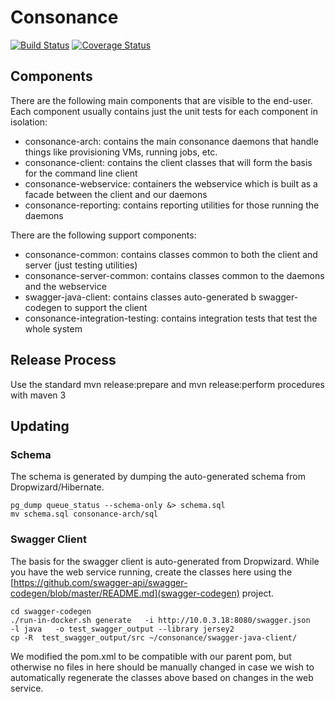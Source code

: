# Consonance

[![Build Status](https://travis-ci.org/Consonance/consonance.svg?branch=develop_2)](https://travis-ci.org/Consonance/Consonance)
[![Coverage Status](https://coveralls.io/repos/Consonance/consonance/badge.svg?branch=develop_2)](https://coveralls.io/r/Consonance/consonance?branch=develop)

## Components

There are the following main components that are visible to the end-user. Each component usually contains just the unit tests for each component in isolation:

* consonance-arch: contains the main consonance daemons that handle things like provisioning VMs, running jobs, etc. 
* consonance-client: contains the client classes that will form the basis for the command line client
* consonance-webservice: containers the webservice which is built as a facade between the client and our daemons
* consonance-reporting: contains reporting utilities for those running the daemons

There are the following support components:

* consonance-common: contains classes common to both the client and server (just testing utilities)
* consonance-server-common: contains classes common to the daemons and the webservice
* swagger-java-client: contains classes auto-generated b swagger-codegen to support the client
* consonance-integration-testing: contains integration tests that test the whole system


## Release Process

Use the standard mvn release:prepare and mvn release:perform procedures with maven 3

## Updating

### Schema

The schema is generated by dumping the auto-generated schema from Dropwizard/Hibernate. 

    pg_dump queue_status --schema-only &> schema.sql
    mv schema.sql consonance-arch/sql

### Swagger Client

The basis for the swagger client is auto-generated from Dropwizard. While you have the web service running, create the classes here using the [https://github.com/swagger-api/swagger-codegen/blob/master/README.md](swagger-codegen) project.                    
                                                                                                                                                      
    cd swagger-codegen
    ./run-in-docker.sh generate   -i http://10.0.3.18:8080/swagger.json   -l java   -o test_swagger_output --library jersey2                                          
    cp -R  test_swagger_output/src ~/consonance/swagger-java-client/
                                                                                                                                                      
We modified the pom.xml to be compatible with our parent pom, but otherwise no files in here should be manually changed in case we wish to automatically regenerate the classes above based on changes in the web service.     
